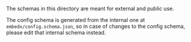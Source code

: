 The schemas in this directory are meant for external and public use.

The config schema is generated from the internal one at
`embedx/config.schema.json`, so in case of changes to the config schema, please
edit that internal schema instead.
